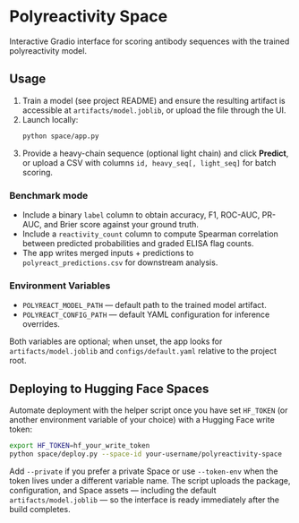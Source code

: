 # Polyreactivity Space

Interactive Gradio interface for scoring antibody sequences with the trained
polyreactivity model.

## Usage

1. Train a model (see project README) and ensure the resulting artifact is
   accessible at `artifacts/model.joblib`, or upload the file through the UI.
2. Launch locally:
   ```bash
   python space/app.py
   ```
3. Provide a heavy-chain sequence (optional light chain) and click **Predict**,
   or upload a CSV with columns `id, heavy_seq[, light_seq]` for batch scoring.

### Benchmark mode

- Include a binary `label` column to obtain accuracy, F1, ROC-AUC, PR-AUC, and
  Brier score against your ground truth.
- Include a `reactivity_count` column to compute Spearman correlation between
  predicted probabilities and graded ELISA flag counts.
- The app writes merged inputs + predictions to `polyreact_predictions.csv`
  for downstream analysis.

### Environment Variables

- `POLYREACT_MODEL_PATH` — default path to the trained model artifact.
- `POLYREACT_CONFIG_PATH` — default YAML configuration for inference overrides.

Both variables are optional; when unset, the app looks for
`artifacts/model.joblib` and `configs/default.yaml` relative to the project root.

## Deploying to Hugging Face Spaces

Automate deployment with the helper script once you have set
`HF_TOKEN` (or another environment variable of your choice) with a
Hugging Face write token:

```bash
export HF_TOKEN=hf_your_write_token
python space/deploy.py --space-id your-username/polyreactivity-space
```

Add `--private` if you prefer a private Space or use `--token-env` when the
token lives under a different variable name. The script uploads the package,
configuration, and Space assets — including the default
`artifacts/model.joblib` — so the interface is ready immediately after the
build completes.
